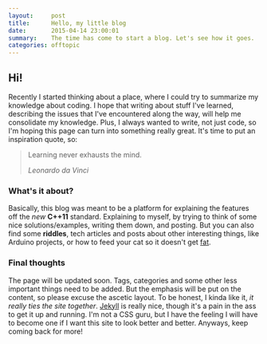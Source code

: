 ```yaml
---
layout:     post
title:      Hello, my little blog
date:       2015-04-14 23:00:01
summary:    The time has come to start a blog. Let's see how it goes.
categories: offtopic
---
```


## Hi!

Recently I started thinking about a place, where I could try to summarize my knowledge about coding. I hope that writing about stuff I've learned, describing the issues that I've encountered along the way, will help me consolidate my knowledge. Plus, I always wanted to write, not just code, so I'm hoping this page can turn into something really great. It's time to put an inspiration quote, so: 
<blockquote>
  <p>
     Learning never exhausts the mind.
  </p>
  <footer><cite title="Leonardo da Vinci">Leonardo da Vinci</cite></footer>
</blockquote>

### What's it about?

Basically, this blog was meant to be a platform for explaining the features off the _new_ **C++11** standard. Explaining to myself, by trying to think of some nice solutions/examples, writing them down, and posting. But you can also find some **riddles**, tech articles and posts about other interesting things, like Arduino projects, or how to feed your cat so it doesn't get [fat](http://img-9gag-ftw.9cache.com/photo/awK50PW_460s.jpg). 

### Final thoughts

The page will be updated soon. Tags, categories and some other less important things need to be added. But the emphasis will be put on the content, so please excuse the ascetic layout. To be honest, I kinda like it, _it really ties the site together_. [Jekyll](http://jekyllrb.com) is really nice, though it's a pain in the ass to get it up and running. I'm not a CSS guru, but I have the feeling I will have to become one if I want this site to look better and better. Anyways, keep coming back for more!